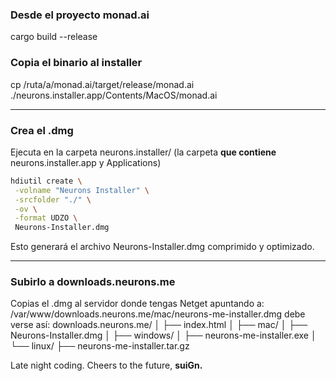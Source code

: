 ### Desde el proyecto monad.ai
cargo build --release

### Copia el binario al installer
cp /ruta/a/monad.ai/target/release/monad.ai ./neurons.installer.app/Contents/MacOS/monad.ai

---

### Crea el .dmg
Ejecuta en la carpeta neurons.installer/
 (la carpeta **que contiene** neurons.installer.app y Applications)

```bash
hdiutil create \
 -volname "Neurons Installer" \
 -srcfolder "./" \
 -ov \
 -format UDZO \
 Neurons-Installer.dmg
```

Esto generará el archivo Neurons-Installer.dmg comprimido y optimizado.

---

### Subirlo a downloads.neurons.me
Copias el .dmg al servidor donde tengas Netget apuntando a:
/var/www/downloads.neurons.me/mac/neurons-me-installer.dmg
debe verse así:
downloads.neurons.me/
│
├── index.html
│
├── mac/
│   ├── Neurons-Installer.dmg
│
├── windows/
│   ├── neurons-me-installer.exe
│
└── linux/
    ├── neurons-me-installer.tar.gz
    
Late night coding. Cheers to the future, **suiGn.**




